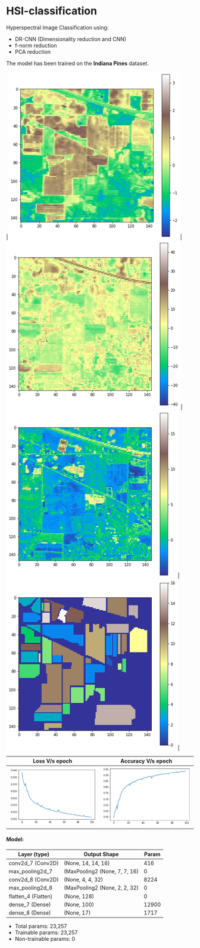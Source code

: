# HSI-classification
Hyperspectral Image Classification using:
- DR-CNN (Dimensionality reduction and CNN)
- f-norm reduction
- PCA reduction

The model has been trained on the __Indiana Pines__ dataset.

|![HSI Slice 1](assets/images/img1.png)|![HSI Slice 2](assets/images/img2.png)|![HSI Slice 3](assets/images/img3.png)|![HSI Slice 4](assets/images/img4.png)|

|Loss V/s epoch|Accuracy V/s epoch|
|--------------|------------------|
|![Loss V/s epoch](assets/images/res1.png)|![Accuracy V/s epoch](assets/images/res2.png)|

#### Model:
|Layer (type)|Output Shape|Param|   
|----------------------|----------------------------|----------------|
|conv2d_7 (Conv2D)|(None, 14, 14, 16)|416|       
|max_pooling2d_7|(MaxPooling2 (None, 7, 7, 16)|0|         
|conv2d_8 (Conv2D)|(None, 4, 4, 32)|8224|      
|max_pooling2d_8|(MaxPooling2 (None, 2, 2, 32)|0|         
|flatten_4 (Flatten)|(None, 128)|0|         
|dense_7 (Dense)|(None, 100)|12900|     
|dense_8 (Dense)|(None, 17)|1717|      

- Total params: 23,257
- Trainable params: 23,257
- Non-trainable params: 0
